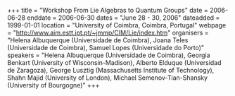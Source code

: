 +++
title = "Workshop From Lie Algebras to Quantum Groups"
date = 2006-06-28
enddate = 2006-06-30
dates = "June 28 - 30, 2006"
dateadded = 1999-01-01
location = "University of Coimbra, Coimbra, Portugal"
webpage = "http://www.aim.estt.ipt.pt/~jmmp/CIM/Lie/index.htm"
organisers = "Helena Albuquerque (Universidade de Coimbra), Joana Teles (Universidade de Coimbra), Samuel Lopes (Universidade do Porto)"
speakers = "Helena Albuquerque (Universidade de Coimbra), Georgia Benkart (University of Wisconsin-Madison), Alberto Elduque (Universidad de Zaragoza), George Lusztig (Massachusetts Institute of Technology), Shahn Majid (University of London), Michael Semenov-Tian-Shansky (University of Bourgogne)"
+++
